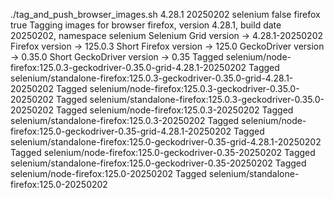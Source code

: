 ./tag_and_push_browser_images.sh 4.28.1 20250202 selenium false firefox true
Tagging images for browser firefox, version 4.28.1, build date 20250202, namespace selenium
Selenium Grid version -> 4.28.1-20250202
Firefox version -> 125.0.3
Short Firefox version -> 125.0
GeckoDriver version -> 0.35.0
Short GeckoDriver version -> 0.35
Tagged selenium/node-firefox:125.0.3-geckodriver-0.35.0-grid-4.28.1-20250202
Tagged selenium/standalone-firefox:125.0.3-geckodriver-0.35.0-grid-4.28.1-20250202
Tagged selenium/node-firefox:125.0.3-geckodriver-0.35.0-20250202
Tagged selenium/standalone-firefox:125.0.3-geckodriver-0.35.0-20250202
Tagged selenium/node-firefox:125.0.3-20250202
Tagged selenium/standalone-firefox:125.0.3-20250202
Tagged selenium/node-firefox:125.0-geckodriver-0.35-grid-4.28.1-20250202
Tagged selenium/standalone-firefox:125.0-geckodriver-0.35-grid-4.28.1-20250202
Tagged selenium/node-firefox:125.0-geckodriver-0.35-20250202
Tagged selenium/standalone-firefox:125.0-geckodriver-0.35-20250202
Tagged selenium/node-firefox:125.0-20250202
Tagged selenium/standalone-firefox:125.0-20250202
